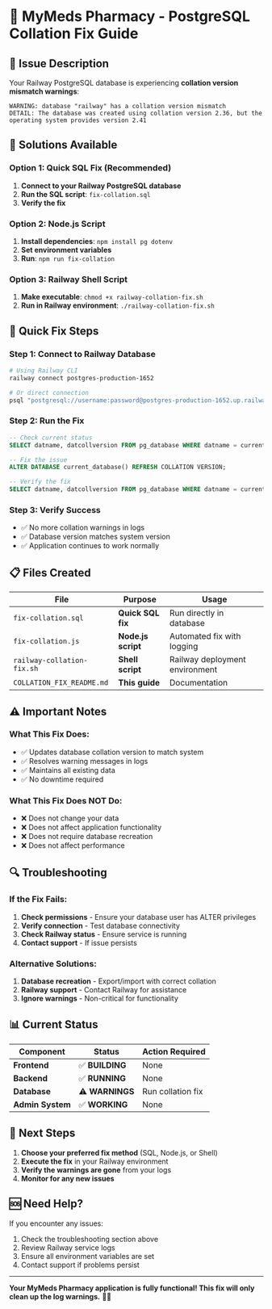 # 🏥 MyMeds Pharmacy - PostgreSQL Collation Fix Guide

## 🚨 **Issue Description**
Your Railway PostgreSQL database is experiencing **collation version mismatch warnings**:
```
WARNING: database "railway" has a collation version mismatch
DETAIL: The database was created using collation version 2.36, but the operating system provides version 2.41
```

## 🔧 **Solutions Available**

### **Option 1: Quick SQL Fix (Recommended)**
1. **Connect to your Railway PostgreSQL database**
2. **Run the SQL script**: `fix-collation.sql`
3. **Verify the fix**

### **Option 2: Node.js Script**
1. **Install dependencies**: `npm install pg dotenv`
2. **Set environment variables**
3. **Run**: `npm run fix-collation`

### **Option 3: Railway Shell Script**
1. **Make executable**: `chmod +x railway-collation-fix.sh`
2. **Run in Railway environment**: `./railway-collation-fix.sh`

## 🚀 **Quick Fix Steps**

### **Step 1: Connect to Railway Database**
```bash
# Using Railway CLI
railway connect postgres-production-1652

# Or direct connection
psql "postgresql://username:password@postgres-production-1652.up.railway.app:5432/railway"
```

### **Step 2: Run the Fix**
```sql
-- Check current status
SELECT datname, datcollversion FROM pg_database WHERE datname = current_database();

-- Fix the issue
ALTER DATABASE current_database() REFRESH COLLATION VERSION;

-- Verify the fix
SELECT datname, datcollversion FROM pg_database WHERE datname = current_database();
```

### **Step 3: Verify Success**
- ✅ No more collation warnings in logs
- ✅ Database version matches system version
- ✅ Application continues to work normally

## 📋 **Files Created**

| File | Purpose | Usage |
|------|---------|-------|
| `fix-collation.sql` | **Quick SQL fix** | Run directly in database |
| `fix-collation.js` | **Node.js script** | Automated fix with logging |
| `railway-collation-fix.sh` | **Shell script** | Railway deployment environment |
| `COLLATION_FIX_README.md` | **This guide** | Documentation |

## ⚠️ **Important Notes**

### **What This Fix Does:**
- ✅ Updates database collation version to match system
- ✅ Resolves warning messages in logs
- ✅ Maintains all existing data
- ✅ No downtime required

### **What This Fix Does NOT Do:**
- ❌ Does not change your data
- ❌ Does not affect application functionality
- ❌ Does not require database recreation
- ❌ Does not affect performance

## 🔍 **Troubleshooting**

### **If the Fix Fails:**
1. **Check permissions** - Ensure your database user has ALTER privileges
2. **Verify connection** - Test database connectivity
3. **Check Railway status** - Ensure service is running
4. **Contact support** - If issue persists

### **Alternative Solutions:**
1. **Database recreation** - Export/import with correct collation
2. **Railway support** - Contact Railway for assistance
3. **Ignore warnings** - Non-critical for functionality

## 📊 **Current Status**

| Component | Status | Action Required |
|-----------|--------|-----------------|
| **Frontend** | ✅ **BUILDING** | None |
| **Backend** | ✅ **RUNNING** | None |
| **Database** | ⚠️ **WARNINGS** | Run collation fix |
| **Admin System** | ✅ **WORKING** | None |

## 🎯 **Next Steps**

1. **Choose your preferred fix method** (SQL, Node.js, or Shell)
2. **Execute the fix** in your Railway environment
3. **Verify the warnings are gone** from your logs
4. **Monitor for any new issues**

## 🆘 **Need Help?**

If you encounter any issues:
1. Check the troubleshooting section above
2. Review Railway service logs
3. Ensure all environment variables are set
4. Contact support if problems persist

---

**Your MyMeds Pharmacy application is fully functional! This fix will only clean up the log warnings.** 🏥✨
